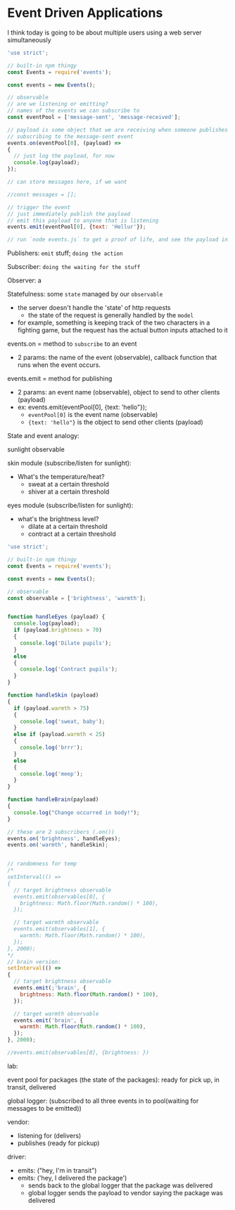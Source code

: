 # Event Driven Applications

I think today is going to be about multiple users using a web server simultaneously

``` JavaScript
'use strict';

// built-in npm thingy
const Events = require('events');

const events = new Events();

// observable
// are we listening or emitting?
// names of the events we can subscribe to
const eventPool = ['message-sent', 'message-received'];

// payload is some object that we are receiving when someone publishes
// subscribing to the message-sent event
events.on(eventPool[0], (payload) =>
{
  // just log the payload, for now
  console.log(payload);
});

// can store messages here, if we want

//const messages = [];

// trigger the event
// just immediately publish the payload
// emit this payload to anyone that is listening
events.emit(eventPool[0], {text: 'Hellur'});

// run `node events.js` to get a proof of life, and see the payload in the terminal

```

Publishers: `emit` stuff; `doing the action`

Subscriber: `doing the waiting for the stuff`

Observer: a

Statefulness: some `state` managed by our `observable`

- the server doesn't handle the 'state' of http requests
  - the state of the request is generally handled by the `model`
- for example, something is keeping track of the two characters in a fighting game, but the request has the actual button inputs attached to it

events.on = method to `subscribe` to an event

- 2 params: the name of the event (observable), callback function that runs when the event occurs.

events.emit = method for publishing

- 2 params: an event name (observable), object to send to other clients (payload)
- ex: events.emit(eventPool[0], {text: 'hello"});
  - `eventPool[0]` is the event name (observable)
  - `{text: 'hello"}` is the object to send other clients (payload)

State and event analogy:

sunlight observable

skin module (subscribe/listen for sunlight):

- What's the temperature/heat?
  - sweat at a certain threshold
  - shiver at a certain threshold

eyes module (subscribe/listen for sunlight):

- what's the brightness level?
  - dilate at a certain threshold
  - contract at a certain threshold

``` javascript
'use strict';

// built-in npm thingy
const Events = require('events');

const events = new Events();

// observable
const observable = ['brightness', 'warmth'];


function handleEyes (payload) {
  console.log(payload);
  if (payload.brightness > 70)
  {
    console.log('Dilate pupils');
  }
  else 
  {
    console.log('Contract pupils');
  }
}

function handleSkin (payload)
{
  if (payload.warmth > 75)
  {
    console.log('sweat, baby');
  }
  else if (payload.warmth < 25)
  {
    console.log('brrr');
  }
  else 
  {
    console.log('meep');
  }
}

function handleBrain(payload)
{
  console.log("Change occurred in body!");
}

// these are 2 subscribers (.on())
events.on('brightness', handleEyes);
events.on('warmth', handleSkin);


// randomness for temp
/*
setInterval(() => 
{
  // target brightness observable
  events.emit(observables[0], {
    brightness: Math.floor(Math.random() * 100),
  });

  // target warmth observable
  events.emit(observables[1], {
    warmth: Math.floor(Math.random() * 100),
  });
}, 2000);
*/
// brain version:
setInterval(() => 
{
  // target brightness observable
  events.emit(;'brain', {
    brightness: Math.floor(Math.random() * 100),
  });

  // target warmth observable
  events.emit('brain', {
    warmth: Math.floor(Math.random() * 100),
  });
}, 2000);

//events.emit(observables[0], {brightness: })
```
lab:

event pool for packages (the state of the packages): ready for pick up, in transit, delivered

global logger: (subscribed to all three events in to pool(waiting for messages to be emitted))

vendor:
  - listening for (delivers)
  - publishes (ready for pickup)

driver:
  - emits: ("hey, I'm in transit")
  - emits: ('hey, I delivered the package')
    - sends back to the global logger that the package was delivered
    - global logger sends the payload to vendor saying the package was delivered
